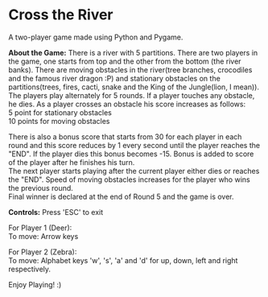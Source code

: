 # Cross the River

A two-player game made using Python and Pygame.

**About the Game:**
There is a river with 5 partitions. There are two players in the game, one starts from top and the other from the bottom (the river banks). There are moving obstacles in the river(tree branches, crocodiles and the famous river dragon :P) and stationary obstacles on the partitions(trees, fires, cacti, snake and the King of the Jungle(lion, I mean)). The players play alternately for 5 rounds. If a player touches any obstacle, he dies. As a player crosses an obstacle his score increases as follows:  
5 point for stationary obstacles  
10 points for moving obstacles

There is also a bonus score that starts from 30 for each player in each round and this score reduces by 1 every second until the player reaches the "END". If the player dies this bonus becomes -15. Bonus is added to score of the player after he finishes his turn.  
The next player starts playing after the current player either dies or reaches the "END". Speed of moving obstacles increases for the player who wins the previous round.  
Final winner is declared at the end of Round 5 and the game is over.

**Controls:**
Press 'ESC' to exit

For Player 1 (Deer):  
To move: Arrow keys

For Player 2 (Zebra):  
To move: Alphabet keys 'w', 's', 'a' and 'd' for up, down, left and right respectively.

Enjoy Playing! :)